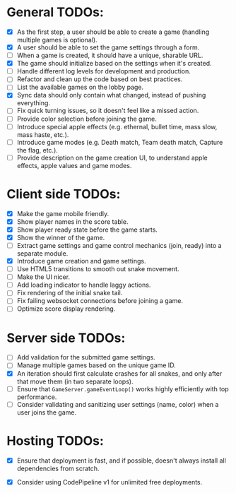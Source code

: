 # General TODOs:

- [x] As the first step, a user should be able to create a game (handling multiple games is optional).
- [x] A user should be able to set the game settings through a form.
- [ ] When a game is created, it should have a unique, sharable URL.
- [x] The game should initialize based on the settings when it's created.
- [ ] Handle different log levels for development and production.
- [ ] Refactor and clean up the code based on best practices.
- [ ] List the available games on the lobby page.
- [x] Sync data should only contain what changed, instead of pushing everything.
- [ ] Fix quick turning issues, so it doesn't feel like a missed action.
- [ ] Provide color selection before joining the game.
- [ ] Introduce special apple effects (e.g. ethernal, bullet time, mass slow, mass haste, etc.).
- [ ] Introduce game modes (e.g. Death match, Team death match, Capture the flag, etc.).
- [ ] Provide description on the game creation UI, to understand apple effects, apple values and game modes.
 
 # Client side TODOs:

- [x] Make the game mobile friendly.
- [x] Show player names in the score table.
- [x] Show player ready state before the game starts.
- [x] Show the winner of the game.
- [ ] Extract game settings and game control mechanics (join, ready) into a separate module.
- [x] Introduce game creation and game settings.
- [ ] Use HTML5 transitions to smooth out snake movement.
- [ ] Make the UI nicer.
- [ ] Add loading indicator to handle laggy actions.
- [ ] Fix rendering of the initial snake tail.
- [ ] Fix failing websocket connections before joining a game.
- [ ] Optimize score display rendering.
 
 # Server side TODOs:

- [ ] Add validation for the submitted game settings.
- [ ] Manage multiple games based on the unique game ID.
- [x] An iteration should first calculate crashes for all snakes, and only after that move them (in two separate loops).
- [ ] Ensure that `GameServer.gameEventLoop()` works highly efficiently with top performance.
- [ ] Consider validating and sanitizing user settings (name, color) when a user joins the game.

# Hosting TODOs:

- [x] Ensure that deployment is fast, and if possible, doesn't always install all dependencies from scratch.
- [x] Consider using CodePipeline v1 for unlimited free deployments.
 
